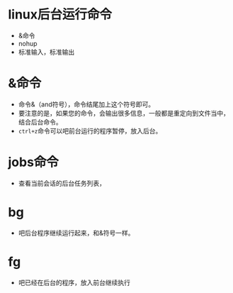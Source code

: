 # linux后台运行命令

- &命令
- nohup
- 标准输入，标准输出

# &命令

- 命令&（and符号），命令结尾加上这个符号即可。
- 要注意的是，如果您的命令，会输出很多信息，一般都是重定向到文件当中，结合后台命令。
- `ctrl+z`命令可以吧前台运行的程序暂停，放入后台。

# jobs命令

- 查看当前会话的后台任务列表，

# bg

- 吧后台程序继续运行起来，和&符号一样。

# fg

- 吧已经在后台的程序，放入前台继续执行





